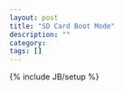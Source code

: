 ```yaml
---
layout: post
title: "SD Card Boot Mode"
description: ""
category: 
tags: []
---
```

{% include JB/setup %}
